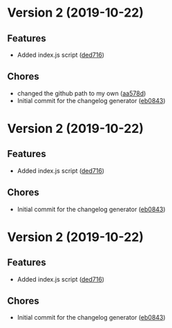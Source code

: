 # Version 2 (2019-10-22)

## Features
* Added index.js script ([ded716](https://github.com/KayOtiq/changelog-generator/commit/ded716599a38249bd3c7752904ee22deb1ca6f74))

## Chores
* changed the github path to my own ([aa578d](https://github.com/KayOtiq/changelog-generator/commit/aa578d2aa357fd666cc231ea55cad747f90e7152))
* Initial commit for the changelog generator ([eb0843](https://github.com/KayOtiq/changelog-generator/commit/eb0843a7b4fcc1ade5c03fa00a88497b4746150d))

# Version 2 (2019-10-22)

## Features
* Added index.js script ([ded716](https://github.com/jackyef/changelog-generator/commit/ded716599a38249bd3c7752904ee22deb1ca6f74))

## Chores
* Initial commit for the changelog generator ([eb0843](https://github.com/jackyef/changelog-generator/commit/eb0843a7b4fcc1ade5c03fa00a88497b4746150d))

# Version 2 (2019-10-22)

## Features
* Added index.js script ([ded716](https://github.com/jackyef/changelog-generator/commit/ded716599a38249bd3c7752904ee22deb1ca6f74))

## Chores
* Initial commit for the changelog generator ([eb0843](https://github.com/jackyef/changelog-generator/commit/eb0843a7b4fcc1ade5c03fa00a88497b4746150d))

